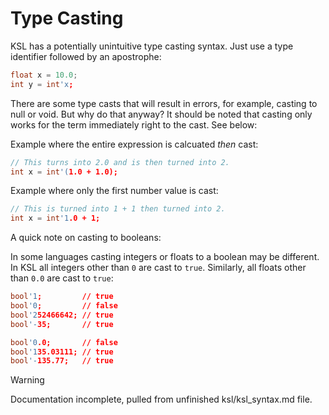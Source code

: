 # Type Casting

KSL has a potentially unintuitive type casting syntax. Just use a
type identifier followed by an apostrophe:

```c
float x = 10.0;
int y = int'x;
```

There are some type casts that will result in errors, for example,
casting to null or void. But why do that anyway? It should be noted
that casting only works for the term immediately right to the cast.
See below:

Example where the entire expression is calcuated *then* cast:
```c
// This turns into 2.0 and is then turned into 2.
int x = int'(1.0 + 1.0);
```

Example where only the first number value is cast:
```c
// This is turned into 1 + 1 then turned into 2.
int x = int'1.0 + 1;
```

A quick note on casting to booleans:

In some languages casting integers or floats to a boolean may be different.
In KSL all integers other than `0` are cast to `true`. Similarly, all floats
other than `0.0` are cast to `true`:

```c
bool'1;         // true
bool'0;         // false
bool'252466642; // true
bool'-35;       // true

bool'0.0;       // false
bool'135.03111; // true
bool'-135.77;   // true
```

> [!WARNING]
> Documentation incomplete, pulled from unfinished ksl/ksl_syntax.md file.
